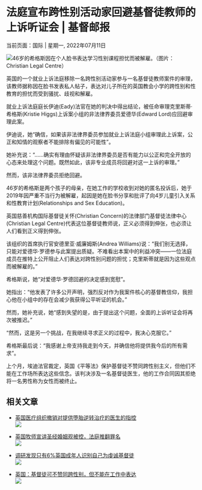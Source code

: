# 法庭宣布跨性别活动家回避基督徒教师的上诉听证会 | 基督邮报

当前页面：国际 | 星期一, 2022年07月11日

![46岁的希格斯因在个人脸书表达学习性别课程担忧而被解雇。（图片：Christian Legal Centre）](https://cdn-chinese.christianpost.com/files/cache/image/1/54/15458_w_935_529.png)

英国的一个就业上诉法庭移除一名跨性别活动家参与一名基督徒教师案件的审理，该教师据称因在脸书发表私人帖子，表达对儿子所在的英国教会小学的跨性别和性教育的担忧而受到骚扰、歧视和解雇。

就业上诉法庭庭长伊迪(Eady)法官在她的判决中得出结论，被任命审理克里斯蒂·希格斯(Kristie Higgs)上诉案小组的非法律界委员爱德华(Edward Lord)应回避审理此案。

伊迪说，她“确信，如果该非法律界委员参加就业上诉法庭小组审理此上诉案，公正和知情的观察者不能排除有偏见的可能性”。

她补充说：“......确实有理由怀疑该非法律界委员是否有能力以公正和完全开放的心态来处理这个问题。既然如此，该非专业成员将回避对这一上诉的审理。”

然而，该非法律界委员拒绝回避。

46岁的希格斯是两个孩子的母亲，在她工作的学校收到对她的匿名投诉后，她于2019年因严重不当行为被解雇，起因是她在脸书分享和批评了向4岁儿童引入关系和性教育计划(Relationships and Sex Education)。

英国慈善机构国际基督徒关怀(Christian Concern)的法律部门基督徒法律中心(Christian Legal Centre)代表这位基督徒教师说，正义必须得到伸张，也必须让人们看到正义得到伸张。

该组织的首席执行官安德里亚·威廉姆斯(Andrea Williams)说：“我们别无选择，只能对爱德华·罗德参与此案提出质疑。不难看出本案中的利益冲突——一位法庭成员在推特上公开阻止人们表达对跨性别问题的担忧；克里斯蒂就是因为这些观点而被解雇的。”

希格斯说，她“对爱德华·罗德回避的决定感到宽慰”。

她指出：“他发表了许多公开声明，强烈反对作为我案件核心的基督教信仰，我担心他在小组中的存在会减少我获得公平听证的机会。”

然而，她补充说，她“感到失望的是，由于提出这个问题，全面的上诉听证会将再次被推迟。”

“然而，这是另一个挑战，在我继续寻求正义的过程中，我决心克服它。”

希格斯最后说：“我感谢上帝支持我走到今天，并确信他将提供我今后的所有需求”。

上个月，埃迪法官裁定，英国《平等法》保护基督徒不赞同跨性别主义，但他们不能在工作场所表达这些信念。该判决涉及一名基督徒医生，他的工作合同因其拒绝将一名男性称为女性而被终止。

## 相关文章

- [英国医疗组织撤销对提供堕胎逆转治疗的医生的指控](https://chinese.christianpost.com/news/uk-general-medical-council-drops-case-against-doctor-who-uses-abortion-pill-reversals.html)  
  ![](https://cdn-chinese.christianpost.com/files/cache/thumbnail/2/68/26825_a_85_85.jpg)

- [英国牧师宣讲圣经婚姻观被控，法庭推翻罪名](https://chinese.christianpost.com/news/street-preacher-cleared-of-hate-speech-for-preaching-from-bible.html)  
  ![](https://cdn-chinese.christianpost.com/files/cache/thumbnail/2/68/26883_a_85_85.jpg)

- [调研发现只有6%英国成年人识别自己为虔诚基督徒](https://chinese.christianpost.com/news/talking-jesus-survey-finds-only-6-percent-of-brits-identify-as-practicing-christians.html)  
  ![](https://cdn-chinese.christianpost.com/files/cache/thumbnail/2/69/26909_a_85_85.jpg)

- [英国：基督徒可不赞同跨性别，但不能在工作中表达](https://chinese.christianpost.com/news/christians-do-not-have-to-affirm-transgenderism-but-cannot-say-that-at-work-tribunal-appeal.html)  
  ![](https://cdn-chinese.christianpost.com/files/cache/thumbnail/2/69/26996_a_85_85.jpg)